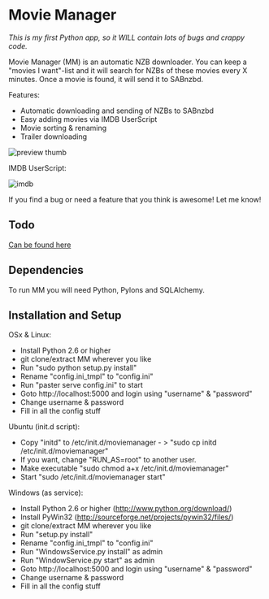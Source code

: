 Movie Manager
=====

*This is my first Python app, so it WILL contain lots of bugs and crappy code.*

Movie Manager (MM) is an automatic NZB downloader. You can keep a "movies I want"-list and it will search for NZBs of these movies every X minutes.
Once a movie is found, it will send it to SABnzbd.

Features:

* Automatic downloading and sending of NZBs to SABnzbd
* Easy adding movies via IMDB UserScript
* Movie sorting & renaming
* Trailer downloading


![preview thumb](http://github.com/RuudBurger/Movie-Manager/raw/master/media/images/screenshot.png)

IMDB UserScript:

![imdb](http://github.com/RuudBurger/Movie-Manager/raw/master/media/images/imdbScriptPreview.png)

If you find a bug or need a feature that you think is awesome! Let me know!

## Todo

[Can be found here](http://github.com/RuudBurger/Movie-Manager/blob/master/todo.md)

## Dependencies

To run MM you will need Python, Pylons and SQLAlchemy.

## Installation and Setup

OSx & Linux:

* Install Python 2.6 or higher
* git clone/extract MM wherever you like
* Run "sudo python setup.py install"
* Rename "config.ini_tmpl" to "config.ini"
* Run "paster serve config.ini" to start
* Goto http://localhost:5000 and login using "username" & "password"
* Change username & password
* Fill in all the config stuff

Ubuntu (init.d script):

* Copy "initd" to /etc/init.d/moviemanager - > "sudo cp initd /etc/init.d/moviemanager"
* If you want, change "RUN_AS=root" to another user.
* Make executable "sudo chmod a+x /etc/init.d/moviemanager"
* Start "sudo /etc/init.d/moviemanager start"

Windows (as service):

* Install Python 2.6 or higher (http://www.python.org/download/)
* Install PyWin32 (http://sourceforge.net/projects/pywin32/files/)
* git clone/extract MM wherever you like
* Run "setup.py install"
* Rename "config.ini_tmpl" to "config.ini"
* Run "WindowsService.py install" as admin
* Run "WindowService.py start" as admin
* Goto http://localhost:5000 and login using "username" & "password"
* Change username & password
* Fill in all the config stuff